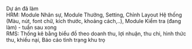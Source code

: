   

Dự án đã làm  
HRM: Module Nhân sự, Module Thưởng, Setting, Chỉnh Layout Hệ thống (Màu, nút, font chữ, kích thước, khoảng cách,..), Module Kiểm tra (đang làm) - tuần sau xong  
RMS: Thống kê bằng biểu đồ theo doanh thu, lợi nhuận, thu chi, hình thức thu, khiếu nại, Báo cáo tình trạng khu trọ